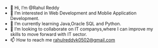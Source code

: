 - 👋 Hi, I’m @Rahul Reddy
- 👀 I’m interested in Web Development and Moblie Application Development. 
- 🌱 I’m currently learning Java,Oracle SQL and Python.
- 💞️ I’m looking to collaborate on IT companys,where I can improve my skills to move forward with IT sector.
- 📫 How to reach me rahulreddyk0502@gmail.com

<!---
Rahulreddie/Rahulreddie is a ✨ special ✨ repository because its `README.md` (this file) appears on your GitHub profile.
You can click the Preview link to take a look at your changes.
--->
